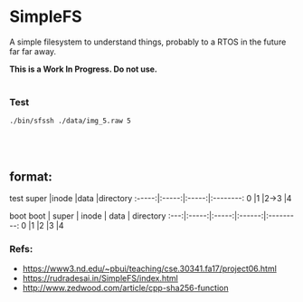 # SimpleFS 

A simple filesystem to understand things, probably to a RTOS in the future far far away.

<b>This is a Work In Progress. Do not use.</b>
<br>
<br>

### Test
```bash
./bin/sfssh ./data/img_5.raw 5
```
<br>
<br>

## format:

test
super  |inode  |data   |directory
:-----:|:-----:|:-----:|:--------:
0      |1      |2->3   |4        


boot
boot | super | inode | data   | directory
:---:|:-----:|:-----:|:------:|:---------:
0    |1      |2      |3       |4


### Refs: 
- https://www3.nd.edu/~pbui/teaching/cse.30341.fa17/project06.html
- https://rudradesai.in/SimpleFS/index.html
- http://www.zedwood.com/article/cpp-sha256-function